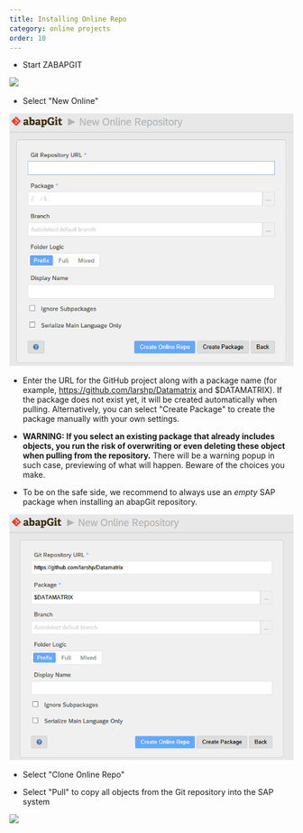 ```yaml
---
title: Installing Online Repo
category: online projects
order: 10
---
```


* Start ZABAPGIT

![](img/start.png)

* Select "New Online"

![](img/clone1.png)

* Enter the URL for the GitHub project along with a package name (for example, https://github.com/larshp/Datamatrix and $DATAMATRIX). If the package does not exist yet, it will be created automatically when pulling. Alternatively, you can select "Create Package" to create the package manually with your own settings.

* **WARNING: If you select an existing package that already includes objects, you run the risk of overwriting or even deleting these object when pulling from the repository.** There will be a warning popup in such case, previewing of what will happen. Beware of the choices you make.

* To be on the safe side, we recommend to always use an *empty* SAP package when installing an abapGit repository. 

![](img/clone2.png)

* Select "Clone Online Repo"

* Select "Pull" to copy all objects from the Git repository into the SAP system

![](img/installed.png)
